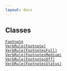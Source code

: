 ```yaml
---
layout: docs
---
```

## Classes

<a href="../object/Footnote.html#Footnote"
target="main"><code>Footnote</code></a>  
<a href="../object/VerbRule(Footnote).html#VerbRule(Footnote)"
target="main"><code>VerbRule(Footnote)</code></a>  
<a href="../object/VerbRule(FootnotesFull).html#VerbRule(FootnotesFull)"
target="main"><code>VerbRule(FootnotesFull)</code></a>  
<a
href="../object/VerbRule(FootnotesMedium).html#VerbRule(FootnotesMedium)"
target="main"><code>VerbRule(FootnotesMedium)</code></a>  
<a href="../object/VerbRule(FootnotesOff).html#VerbRule(FootnotesOff)"
target="main"><code>VerbRule(FootnotesOff)</code></a>  
<a
href="../object/VerbRule(FootnotesStatus).html#VerbRule(FootnotesStatus)"
target="main"><code>VerbRule(FootnotesStatus)</code></a>  
